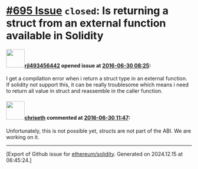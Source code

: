 # [\#695 Issue](https://github.com/ethereum/solidity/issues/695) `closed`: Is returning a  struct from an external function available in Solidity

#### <img src="https://avatars.githubusercontent.com/u/5959481?u=e633f116e6b02648d9333a0ad406d50c2788e563&v=4" width="50">[rjl493456442](https://github.com/rjl493456442) opened issue at [2016-06-30 08:25](https://github.com/ethereum/solidity/issues/695):

I get a compilation error when i return a struct type in an external function.
If solidity not support this, it can be really troublesome which means i need to return all value in struct and reassemble in the caller function.


#### <img src="https://avatars.githubusercontent.com/u/9073706?v=4" width="50">[chriseth](https://github.com/chriseth) commented at [2016-06-30 11:47](https://github.com/ethereum/solidity/issues/695#issuecomment-229635754):

Unfortunately, this is not possible yet, structs are not part of the ABI. We are working on it.


-------------------------------------------------------------------------------



[Export of Github issue for [ethereum/solidity](https://github.com/ethereum/solidity). Generated on 2024.12.15 at 06:45:24.]
